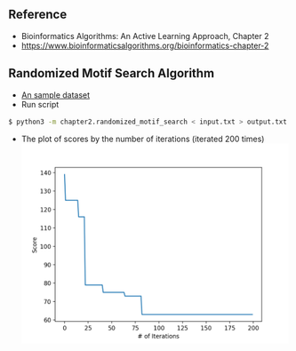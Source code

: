## Reference
- Bioinformatics Algorithms: An Active Learning Approach, Chapter 2
- https://www.bioinformaticsalgorithms.org/bioinformatics-chapter-2

## Randomized Motif Search Algorithm
- [An sample dataset](http://bioinformaticsalgorithms.com/data/extradatasets/motifs/randomized_motif_search.txt)
- Run script

```bash
$ python3 -m chapter2.randomized_motif_search < input.txt > output.txt
```

- The plot of scores by the number of iterations (iterated 200 times)
![scores](randomized_motif_search_scores.png)
